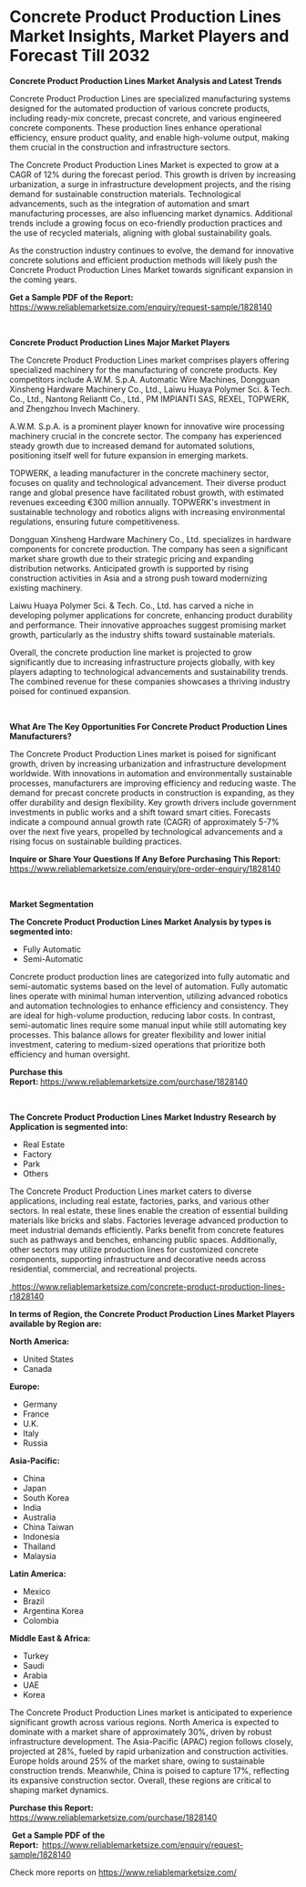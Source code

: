<p><h1>Concrete Product Production Lines Market Insights, Market Players and Forecast Till 2032</h1></p><p><strong>Concrete Product Production Lines Market Analysis and Latest Trends</strong></p>
<p><p>Concrete Product Production Lines are specialized manufacturing systems designed for the automated production of various concrete products, including ready-mix concrete, precast concrete, and various engineered concrete components. These production lines enhance operational efficiency, ensure product quality, and enable high-volume output, making them crucial in the construction and infrastructure sectors.</p><p>The Concrete Product Production Lines Market is expected to grow at a CAGR of 12% during the forecast period. This growth is driven by increasing urbanization, a surge in infrastructure development projects, and the rising demand for sustainable construction materials. Technological advancements, such as the integration of automation and smart manufacturing processes, are also influencing market dynamics. Additional trends include a growing focus on eco-friendly production practices and the use of recycled materials, aligning with global sustainability goals. </p><p>As the construction industry continues to evolve, the demand for innovative concrete solutions and efficient production methods will likely push the Concrete Product Production Lines Market towards significant expansion in the coming years.</p></p>
<p><strong>Get a Sample PDF of the Report:&nbsp;</strong> <a href="https://www.reliablemarketsize.com/enquiry/request-sample/1828140?utm_campaign=1845&utm_medium=2&utm_source=Github&utm_content=ia&utm_term=28022025&utm_id=concrete-product-production-lines">https://www.reliablemarketsize.com/enquiry/request-sample/1828140</a></p>
<p>&nbsp;</p>
<p><strong>Concrete Product Production Lines Major Market Players</strong></p>
<p><p>The Concrete Product Production Lines market comprises players offering specialized machinery for the manufacturing of concrete products. Key competitors include A.W.M. S.p.A. Automatic Wire Machines, Dongguan Xinsheng Hardware Machinery Co., Ltd., Laiwu Huaya Polymer Sci. & Tech. Co., Ltd., Nantong Reliantt Co., Ltd., PM IMPIANTI SAS, REXEL, TOPWERK, and Zhengzhou Invech Machinery.</p><p>A.W.M. S.p.A. is a prominent player known for innovative wire processing machinery crucial in the concrete sector. The company has experienced steady growth due to increased demand for automated solutions, positioning itself well for future expansion in emerging markets.</p><p>TOPWERK, a leading manufacturer in the concrete machinery sector, focuses on quality and technological advancement. Their diverse product range and global presence have facilitated robust growth, with estimated revenues exceeding €300 million annually. TOPWERK's investment in sustainable technology and robotics aligns with increasing environmental regulations, ensuring future competitiveness.</p><p>Dongguan Xinsheng Hardware Machinery Co., Ltd. specializes in hardware components for concrete production. The company has seen a significant market share growth due to their strategic pricing and expanding distribution networks. Anticipated growth is supported by rising construction activities in Asia and a strong push toward modernizing existing machinery.</p><p>Laiwu Huaya Polymer Sci. & Tech. Co., Ltd. has carved a niche in developing polymer applications for concrete, enhancing product durability and performance. Their innovative approaches suggest promising market growth, particularly as the industry shifts toward sustainable materials.</p><p>Overall, the concrete production line market is projected to grow significantly due to increasing infrastructure projects globally, with key players adapting to technological advancements and sustainability trends. The combined revenue for these companies showcases a thriving industry poised for continued expansion.</p></p>
<p>&nbsp;</p>
<p><strong>What Are The Key Opportunities For Concrete Product Production Lines Manufacturers?</strong></p>
<p><p>The Concrete Product Production Lines market is poised for significant growth, driven by increasing urbanization and infrastructure development worldwide. With innovations in automation and environmentally sustainable processes, manufacturers are improving efficiency and reducing waste. The demand for precast concrete products in construction is expanding, as they offer durability and design flexibility. Key growth drivers include government investments in public works and a shift toward smart cities. Forecasts indicate a compound annual growth rate (CAGR) of approximately 5-7% over the next five years, propelled by technological advancements and a rising focus on sustainable building practices.</p></p>
<p><strong>Inquire or Share Your Questions If Any Before Purchasing This Report:</strong> <a href="https://www.reliablemarketsize.com/enquiry/pre-order-enquiry/1828140?utm_campaign=1845&utm_medium=2&utm_source=Github&utm_content=ia&utm_term=28022025&utm_id=concrete-product-production-lines">https://www.reliablemarketsize.com/enquiry/pre-order-enquiry/1828140</a></p>
<p>&nbsp;</p>
<p><strong>Market Segmentation</strong></p>
<p><strong>The Concrete Product Production Lines Market Analysis by types is segmented into:</strong></p>
<p><ul><li>Fully Automatic</li><li>Semi-Automatic</li></ul></p>
<p><p>Concrete product production lines are categorized into fully automatic and semi-automatic systems based on the level of automation. Fully automatic lines operate with minimal human intervention, utilizing advanced robotics and automation technologies to enhance efficiency and consistency. They are ideal for high-volume production, reducing labor costs. In contrast, semi-automatic lines require some manual input while still automating key processes. This balance allows for greater flexibility and lower initial investment, catering to medium-sized operations that prioritize both efficiency and human oversight.</p></p>
<p><strong>Purchase this Report:&nbsp;</strong><a href="https://www.reliablemarketsize.com/purchase/1828140?utm_campaign=1845&utm_medium=2&utm_source=Github&utm_content=ia&utm_term=28022025&utm_id=concrete-product-production-lines">https://www.reliablemarketsize.com/purchase/1828140</a></p>
<p>&nbsp;</p>
<p><strong>The Concrete Product Production Lines Market Industry Research by Application is segmented into:</strong></p>
<p><ul><li>Real Estate</li><li>Factory</li><li>Park</li><li>Others</li></ul></p>
<p><p>The Concrete Product Production Lines market caters to diverse applications, including real estate, factories, parks, and various other sectors. In real estate, these lines enable the creation of essential building materials like bricks and slabs. Factories leverage advanced production to meet industrial demands efficiently. Parks benefit from concrete features such as pathways and benches, enhancing public spaces. Additionally, other sectors may utilize production lines for customized concrete components, supporting infrastructure and decorative needs across residential, commercial, and recreational projects.</p></p>
<p><a href="https://www.reliablemarketsize.com/concrete-product-production-lines-r1828140?utm_campaign=1845&utm_medium=2&utm_source=Github&utm_content=ia&utm_term=28022025&utm_id=concrete-product-production-lines">&nbsp;https://www.reliablemarketsize.com/concrete-product-production-lines-r1828140</a></p>
<p><strong>In terms of Region, the Concrete Product Production Lines Market Players available by Region are:</strong></p>
<p>
    <p> <strong> North America: </strong>
        <ul>
            <li>United States</li>
            <li>Canada</li>
        </ul>
        </p> 
    <p> <strong> Europe: </strong>
        <ul>
            <li>Germany</li>
            <li>France</li>
            <li>U.K.</li>
            <li>Italy</li>
            <li>Russia</li>
        </ul>
        </p> 
    <p> <strong> Asia-Pacific: </strong>
        <ul>
            <li>China</li>
            <li>Japan</li>
            <li>South Korea</li>
            <li>India</li>
            <li>Australia</li>
            <li>China Taiwan</li>
            <li>Indonesia</li>
            <li>Thailand</li>
            <li>Malaysia</li>
        </ul>
        </p> 
    <p> <strong> Latin America: </strong>
        <ul>
            <li>Mexico</li>
            <li>Brazil</li>
            <li>Argentina Korea</li>
            <li>Colombia</li>
        </ul>
        </p> 
    <p> <strong> Middle East & Africa: </strong>
        <ul>
            <li>Turkey</li>
            <li>Saudi</li>
            <li>Arabia</li>
            <li>UAE</li>
            <li>Korea</li>
        </ul>
    </p>
    </p>
<p><p>The Concrete Product Production Lines market is anticipated to experience significant growth across various regions. North America is expected to dominate with a market share of approximately 30%, driven by robust infrastructure development. The Asia-Pacific (APAC) region follows closely, projected at 28%, fueled by rapid urbanization and construction activities. Europe holds around 25% of the market share, owing to sustainable construction trends. Meanwhile, China is poised to capture 17%, reflecting its expansive construction sector. Overall, these regions are critical to shaping market dynamics.</p></p>
<p><strong>Purchase this Report: </strong><a href="https://www.reliablemarketsize.com/purchase/1828140?utm_campaign=1845&utm_medium=2&utm_source=Github&utm_content=ia&utm_term=28022025&utm_id=concrete-product-production-lines">https://www.reliablemarketsize.com/purchase/1828140</a></p>
<p>&nbsp;<strong>Get a Sample PDF of the Report:&nbsp;&nbsp;</strong><a href="https://www.reliablemarketsize.com/enquiry/request-sample/1828140?utm_campaign=1845&utm_medium=2&utm_source=Github&utm_content=ia&utm_term=28022025&utm_id=concrete-product-production-lines">https://www.reliablemarketsize.com/enquiry/request-sample/1828140</a></p>
<p><strong></strong></p>
<p>Check more reports on <a href="https://www.reliablemarketsize.com/?utm_campaign=1845&utm_medium=2&utm_source=Github&utm_content=ia&utm_term=28022025&utm_id=concrete-product-production-lines">https://www.reliablemarketsize.com/</a></p>